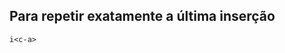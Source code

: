 Para repetir exatamente a última inserção 
------------------------------------------
```
i<c-a>
```
